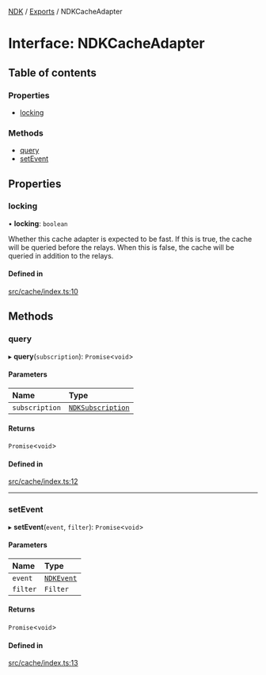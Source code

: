 [NDK](../README.md) / [Exports](../modules.md) / NDKCacheAdapter

# Interface: NDKCacheAdapter

## Table of contents

### Properties

- [locking](NDKCacheAdapter.md#locking)

### Methods

- [query](NDKCacheAdapter.md#query)
- [setEvent](NDKCacheAdapter.md#setevent)

## Properties

### locking

• **locking**: `boolean`

Whether this cache adapter is expected to be fast.
If this is true, the cache will be queried before the relays.
When this is false, the cache will be queried in addition to the relays.

#### Defined in

[src/cache/index.ts:10](https://github.com/nostr-dev-kit/ndk/blob/5bceb9f/src/cache/index.ts#L10)

## Methods

### query

▸ **query**(`subscription`): `Promise`<`void`\>

#### Parameters

| Name | Type |
| :------ | :------ |
| `subscription` | [`NDKSubscription`](../classes/NDKSubscription.md) |

#### Returns

`Promise`<`void`\>

#### Defined in

[src/cache/index.ts:12](https://github.com/nostr-dev-kit/ndk/blob/5bceb9f/src/cache/index.ts#L12)

___

### setEvent

▸ **setEvent**(`event`, `filter`): `Promise`<`void`\>

#### Parameters

| Name | Type |
| :------ | :------ |
| `event` | [`NDKEvent`](../classes/NDKEvent.md) |
| `filter` | `Filter` |

#### Returns

`Promise`<`void`\>

#### Defined in

[src/cache/index.ts:13](https://github.com/nostr-dev-kit/ndk/blob/5bceb9f/src/cache/index.ts#L13)
